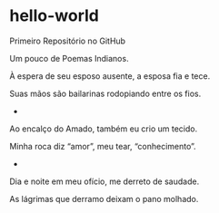 # hello-world
Primeiro Repositório no GitHub

Um pouco de Poemas Indianos.

À espera de seu esposo ausente, a esposa fia e tece.

Suas mãos são bailarinas rodopiando entre os fios.

*

Ao encalço do Amado, também eu crio um tecido.

Minha roca diz “amor”, meu tear, “conhecimento”.

*

Dia e noite em meu ofício, me derreto de saudade.

As lágrimas que derramo deixam o pano molhado.

